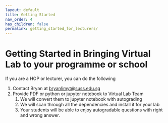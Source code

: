 ```yaml
---
layout: default
title: Getting Started
nav_order: 4
has_children: false
permalink: getting_started_for_lecturers/
---
```


# Getting Started in Bringing Virtual Lab to your programme or school

If you are a HOP or lecturer, you can do the following

1. Contact Bryan at bryanlimyt@suss.edu.sg
2. Provide PDF or python or jupyter notebook to Virtual Lab Team
   1. We will convert them to jupyter notebook with autograding
   2. We will scan through all the dependencies and install it for your lab
   3. Your students will be able to enjoy autogradable questions with right and wrong answer. 